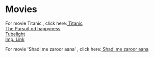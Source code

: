 # Movies
<html>
  <body>
For movie Titanic , click here:<a href="#"> Titanic</a><br>
    <a href="https://1fiag6l.oloadcdn.net/dl/l/5Ujb6uQCrl_awfkc/lP8UNlWVU98/The+Pursuit+Of+Happyness+2006+Dual+Audio+Hindi+HDmovie16.in+720p+BluRay.mkv.mp4"> The Pursuit od happyness</a><br>
    <a href="http://dl.yoozdl.com/film.out/Tubelight-2017/Tubelight_2017_720p.(yoozdl).mkv"> Tubelight</a><br>
    <a href="https://ww1.hdmovie16.cc/etx001p84-the-pursuit-of-happyness-2006-dual-audio-hindi-bluray-720p-850mb/"> Imp. Link</a><br>
    
  For movie 'Shadi me zaroor aana' , click here:<a href="https://1fiafzv.oloadcdn.net/dl/l/iRARaaUpbeair2pU/SedNkCmri98/Shaadi+Mein+Zaroor+Aana+%28MovieZoon.net%29+HD.mp4"> Shadi me zaroor aana</a><br>
  
  </body>
  </html>
